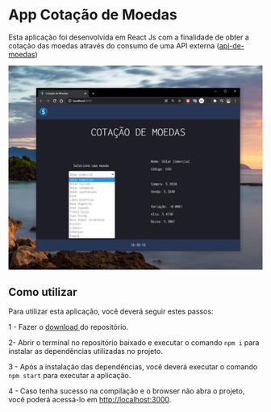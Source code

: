 # App Cotação de Moedas
Esta aplicação foi desenvolvida em React Js com a finalidade de obter a cotação das moedas através do consumo de uma API externa
(<a href="https://docs.awesomeapi.com.br/api-de-moedas" target=_parent rel=noopener >api-de-moedas</a>)

<img src="https://github.com/LemosLeonardo/cotacao-de-moedas/blob/main/src/images/app-cotacao-moedas.JPG?raw=true" width="600px" />

## Como utilizar
Para utilizar esta aplicação, você deverá seguir estes passos:

  1 - Fazer o <a href="https://github.com/LemosLeonardo/calculadoraReactJs/archive/main.zip"> download </a> do repositório.  
  
  2- Abrir o terminal no repositório baixado e executar o comando `npm i` para instalar as dependências utilizadas no projeto. 
  
  3 - Após a instalação das dependências, você deverá executar o comando `npm start` para executar a aplicação.
  
  4 - Caso tenha sucesso na compilação e o browser não abra o projeto, você poderá acessá-lo em [http://localhost:3000](http://localhost:3000).

